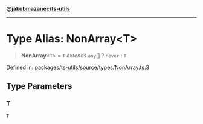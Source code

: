[**@jakubmazanec/ts-utils**](../README.md)

---

# Type Alias: NonArray\<T\>

> **NonArray**\<`T`\> = `T` _extends_ `any`[] ? `never` : `T`

Defined in:
[packages/ts-utils/source/types/NonArray.ts:3](https://github.com/jakubmazanec/tools/blob/d956cf350ae3e6bad1df754a19dfbabb088c1451/packages/ts-utils/source/types/NonArray.ts#L3)

## Type Parameters

### T

`T`
